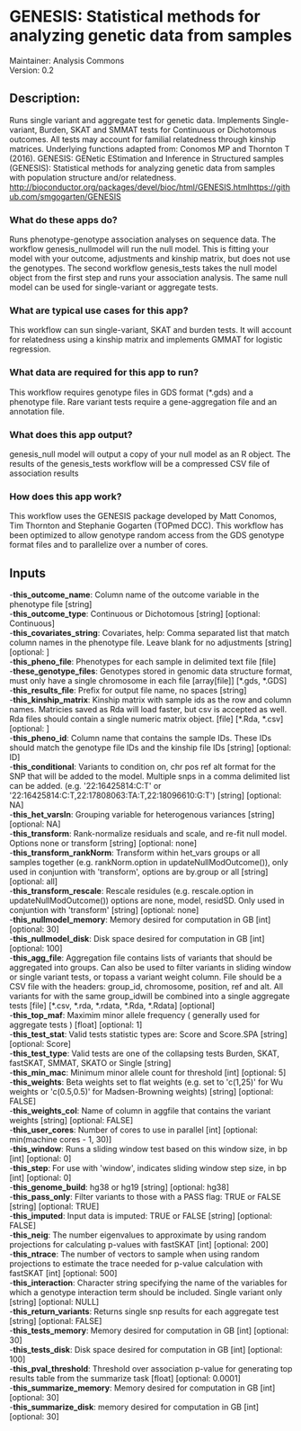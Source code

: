 # GENESIS: Statistical methods for analyzing genetic data from samples
Maintainer: Analysis Commons  
Version: 0.2

## Description:
Runs single variant and aggregate test for genetic data. Implements Single-variant, Burden, SKAT and SMMAT tests for Continuous or Dichotomous outcomes. All tests may account for familial relatedness through kinship matrices. Underlying functions adapted from: Conomos MP and Thornton T (2016). GENESIS: GENetic EStimation and Inference in Structured samples (GENESIS): Statistical methods for analyzing genetic data from samples with population structure and/or relatedness. http://bioconductor.org/packages/devel/bioc/html/GENESIS.htmlhttps://github.com/smgogarten/GENESIS

### What do these apps do?
Runs phenotype-genotype association analyses on sequence data. The workflow genesis_nullmodel will run the null model. This is fitting your model with your outcome, adjustments and kinship matrix, but does not use the genotypes. The second workflow genesis_tests takes the null model object from the first step and runs your association analysis. The same null model can be used for single-variant or aggregate tests.

### What are typical use cases for this app?
This workflow can sun single-variant, SKAT and burden tests. It will account for relatedness using a kinship matrix and implements GMMAT for logistic regression.

### What data are required for this app to run?
This workflow requires genotype files in GDS format (\*.gds) and a phenotype file. Rare variant tests require a gene-aggregation file and an annotation file.

### What does this app output?
genesis_null model will output a copy of your null model as an R object. The results of the genesis_tests workflow will be a compressed CSV file of association results

### How does this app work?
This workflow uses the GENESIS package developed by Matt Conomos, Tim Thornton and Stephanie Gogarten (TOPmed DCC). This workflow has been optimized to allow genotype random access from the GDS genotype format files and to parallelize over a number of cores.

## Inputs

-**this_outcome_name**: Column name of the outcome variable in the phenotype file \[string\]  
-**this_outcome_type**: Continuous or Dichotomous \[string\] \[optional: Continuous\]  
-**this_covariates_string**: Covariates, help: Comma separated list that match column names in the phenotype file. Leave blank for no adjustments \[string\] \[optional: \]  
-**this_pheno_file**: Phenotypes for each sample in delimited text file \[file\]  
-**these_genotype_files**: Genotypes stored in genomic data structure format, must only have a single chromosome in each file \[array\[file\]\] \[\*.gds, \*.GDS\]  
-**this_results_file**: Prefix for output file name, no spaces \[string\]  
-**this_kinship_matrix**: Kinship matrix with sample ids as the row and column names. Matricies saved as Rda will load faster, but csv is accepted as well. Rda files should contain a single numeric matrix object. \[file\] \[\*.Rda, \*.csv\] \[optional: \]  
-**this_pheno_id**: Column name that contains the sample IDs. These IDs should match the genotype file IDs and the kinship file IDs \[string\] \[optional: ID\]  
-**this_conditional**: Variants to condition on, chr pos ref alt format for the SNP that will be added to the model.  Multiple snps in a comma delimited list can be added. (e.g. '22:16425814:C:T' or '22:16425814:C:T,22:17808063:TA:T,22:18096610:G:T') \[string\] \[optional: NA\]  
-**this_het_varsIn**: Grouping variable for heterogenous variances \[string\] \[optional: NA\]  
-**this_transform**: Rank-normalize residuals and scale, and re-fit null model. Options none or transform \[string\] \[optional: none\]  
-**this_transform_rankNorm**: Transform within het_vars groups or all samples together (e.g. rankNorm.option in updateNullModOutcome()), only used in conjuntion with 'transform', options are by.group or all \[string\] \[optional: all\]  
-**this_transform_rescale**: Rescale residules  (e.g. rescale.option in updateNullModOutcome()) options are none, model, residSD.  Only used in conjuntion with 'transform' \[string\] \[optional: none\]  
-**this_nullmodel_memory**: Memory desired for computation in GB \[int\] \[optional: 30\]  
-**this_nullmodel_disk**: Disk space desired for computation in GB \[int\] \[optional: 100\]  
-**this_agg_file**: Aggregation file contains lists of variants that should be aggregated into groups. Can also be used to filter variants in sliding window or single variant tests, or topass a variant weight column. File should be a CSV file with the headers: group_id, chromosome, position, ref and alt.  All variants for with the same group_idwill be combined into a single aggregate tests \[file\] \[\*.csv, \*.rda, \*.rdata, \*.Rda, \*.Rdata\] \[optional\]  
-**this_top_maf**: Maximim minor allele frequency ( generally used for aggregate tests ) \[float\] \[optional: 1\]  
-**this_test_stat**: Valid tests statistic types are: Score and Score.SPA \[string\] \[optional: Score\]  
-**this_test_type**: Valid tests are one of the collapsing tests Burden, SKAT, fastSKAT, SMMAT,  SKATO or Single \[string\]  
-**this_min_mac**: Minimum minor allele count for threshold \[int\] \[optional: 5\]  
-**this_weights**: Beta weights set to flat weights (e.g. set to 'c(1,25)' for Wu weights or 'c(0.5,0.5)' for Madsen-Browning weights) \[string\] \[optional: FALSE\]  
-**this_weights_col**: Name of column in aggfile that contains the variant weights \[string\] \[optional: FALSE\]  
-**this_user_cores**: Number of cores to use in parallel \[int\] \[optional: min(machine cores - 1, 30)\]  
-**this_window**: Runs a sliding window test based on this window size, in bp \[int\] \[optional: 0\]  
-**this_step**: For use with 'window', indicates sliding window step size, in bp \[int\] \[optional: 0\]  
-**this_genome_build**: hg38 or hg19 \[string\] \[optional: hg38\]  
-**this_pass_only**: Filter variants to those with a PASS flag: TRUE or FALSE \[string\] \[optional: TRUE\]  
-**this_imputed**: Input data is imputed: TRUE or FALSE \[string\] \[optional: FALSE\]  
-**this_neig**: The number eigenvalues to approximate by using random projections for calculating p-values with fastSKAT \[int\] \[optional: 200\]  
-**this_ntrace**: The number of vectors to sample when using random projections to estimate the trace needed for p-value calculation with fastSKAT \[int\] \[optional: 500\]  
-**this_interaction**: Character string specifying the name of the variables for which a genotype interaction term should be included. Single variant only \[string\] \[optional: NULL\]  
-**this_return_variants**: Returns single snp results for each aggregate test \[string\] \[optional: FALSE\]  
-**this_tests_memory**: Memory desired for computation in GB \[int\] \[optional: 30\]  
-**this_tests_disk**: Disk space desired for computation in GB \[int\] \[optional: 100\]  
-**this_pval_threshold**: Threshold over association p-value for generating top results table from the summarize task \[float\] \[optional: 0.0001\]  
-**this_summarize_memory**: Memory desired for computation in GB \[int\] \[optional: 30\]  
-**this_summarize_disk**: memory desired for computation in GB \[int\] \[optional: 30\]  